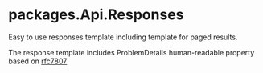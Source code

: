 # packages.Api.Responses
Easy to use responses template including template for paged results.

The response template includes ProblemDetails human-readable property based on [rfc7807](https://datatracker.ietf.org/doc/html/rfc7807) 

